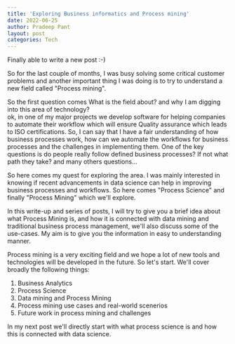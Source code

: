 ```yaml
---
title: 'Exploring Business informatics and Process mining'
date: 2022-06-25
author: Pradeep Pant
layout: post
categories: Tech
---
```

Finally able to write a new post :-)

So for the last couple of months, I was busy solving some critical customer problems and another important thing I was doing is to try to understand a new field called "Process mining". 

So the first question comes What is the field about? and why I am digging into this area of technology?  
ok, in one of my major projects we develop software for helping companies to automate their workflow which will ensure Quality assurance which leads to ISO certifications. So, I can say that I have a fair understanding of how business processes work, how can we automate the workflows for business processes and the challenges in implementing them. One of the key questions is do people really follow defined business processes? If not what path they take? and many others questions...

So here comes my quest for exploring the area. I was mainly interested in knowing if recent advancements in data science can help in improving business processes and workflows. So here comes "Process Science" and finally "Process Mining" which we'll explore.

 In this write-up and series of posts, I will try to give you a brief idea about what Process Mining is, and how it is connected with data mining and traditional business process management, we'll also discuss some of the use-cases. My aim is to give you the information in easy to understanding manner.

 Process mining is a very exciting field and we hope a lot of new tools and technologies will be developed in the future. So let's start. We'll cover broadly the following things:

1. Business Analytics
2. Process Science
3. Data mining and Process Mining
4. Process mining use cases and real-world scenerios
5. Future work in process mining and challenges


In my next post we'll directly start with what process science is and how this is connected with data science.